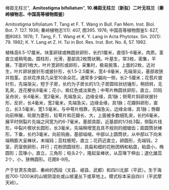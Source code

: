 棒距无柱兰",
.**Amitostigma bifoliatum**",
**10.棒距无柱兰（新拟）二叶无柱兰（秦岭植物志、中国高等植物图鉴）**

Amitostigma bifoliatum T. Tang et F. T. Wang in Bull. Fan Mem. Inst. Biol. Bot. 7: 127. 1936; 秦岭植物志1(1): 407, 图395. 1976; 中国高等植物图鉴5: 627, 图8083. 1976; T. Tang, F. T. Wang et K. Y. Lang in Acta Phytotax. Sin. 20(1): 79. 1982; K. Y. Lang et Z. H. Tsi in Bot. Res. Inst. Bot. No. 6, 57. 1992.

植株高6.5-17厘米。块茎卵球或椭圆状卵形，长约1厘米，直径5-6毫米，肉质。茎直立或稍弯曲，圆柱形，光滑，基部具2枚筒状鞘。叶基生，常3枚，密集，平展，下面的1枚大，叶片宽卵形或卵形，采集时，极易脱落，上面的2枚，近对生，叶片卵状披针形或披针形，长1.5-2.5厘米，宽4-8毫米，先端渐尖，基部收狭并抱茎。总状花序具几朵至10余朵花，通常多少偏向一侧，长2-5厘米；花苞片披针形，先端渐尖，短于子房，长约为子房长的1/3;子房圆柱状纺锤形，稍扭转，无乳突，连花梗长8毫米；花小，紫红色或淡紫色；中萼片椭圆状卵形，直立，凹陷呈舟状，长4毫米，宽2毫米，先端急尖，边缘全缘，具1脉；侧萼片斜卵状披针形，反折，长4毫米，宽2毫米，先端急尖，边缘全缘，具1脉；花瓣斜卵形，直立，长3.5毫米，宽1.5毫米，与中萼片相靠，先端急尖，边缘全缘，具1脉；唇瓣向前伸展，轮廓为菱形，较萼片和花瓣长、大，上面被多数细乳突，长约6毫米，展平时侧裂片先端之间宽为约6-7毫米，基部具距，近基部的1/3处3裂，侧裂片线形，中裂片楔状长圆形，长3毫米，先端稍增宽且具不规则的细锯齿；距圆筒状棒形，下垂，长约3毫米，向前钩曲，基部缢缩，中部以上圆筒状，从中部以下向末端稍膨大呈棒状，末端钝；蕊柱极短，直立；花药近直立，卵圆形，先端钝，2室，药室倒卵形，并行；花粉团圆球形，具扁和细的花粉团柄和粘盘，粘盘小，椭圆形；蕊喙小，直立，三角形；柱头2个，隆起呈棒状，从蕊喙下伸出；退化雄蕊2个，小，狭椭圆形。花期8-9月。

产于甘肃东南部、秦岭的西段（文县、岷县、武都）和四川北部（平武）。生于海拔700-1200米的山坡阴湿处或山坡灌丛下或草地上。模式标本采自四川（平武摩天岭）。
